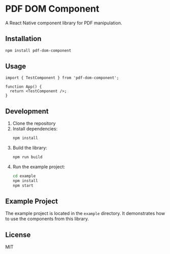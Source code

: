 # PDF DOM Component

A React Native component library for PDF manipulation.

## Installation

```bash
npm install pdf-dom-component
```

## Usage

```tsx
import { TestComponent } from 'pdf-dom-component';

function App() {
  return <TestComponent />;
}
```

## Development

1. Clone the repository
2. Install dependencies:
   ```bash
   npm install
   ```
3. Build the library:
   ```bash
   npm run build
   ```
4. Run the example project:
   ```bash
   cd example
   npm install
   npm start
   ```

## Example Project

The example project is located in the `example` directory. It demonstrates how to use the components from this library.

## License

MIT
